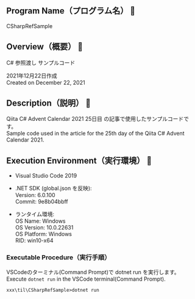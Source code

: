 ## Program Name（プログラム名） 👻
CSharpRefSample

## Overview（概要） 👻
C# 参照渡し サンプルコード<br>

2021年12月22日作成<br>
Created on December 22, 2021

## Description（説明） 👻
Qiita C# Advent Calendar 2021 25日目 の記事で使用したサンプルコードです。<br>
Sample code used in the article for the 25th day of the Qiita C# Advent Calendar 2021.

## Execution Environment（実行環境） 👻
* Visual Studio Code 2019<br>
* .NET SDK (global.json を反映):<br>
Version:   6.0.100<br>
Commit:    9e8b04bbff<br>

* ランタイム環境:<br>
 OS Name:     Windows<br>
 OS Version:  10.0.22631<br>
 OS Platform: Windows<br>
 RID:         win10-x64<br>

### Executable Procedure（実行手順）
VSCodeのターミナル(Command Prompt)で dotnet run を実行します。<br>
Execute `dotnet run` in the VSCode terminal(Command Prompt).

```
xxx\til\CSharpRefSample>dotnet run
```
